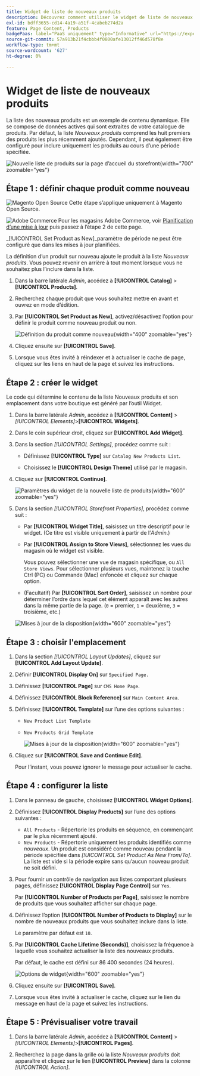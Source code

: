 ```yaml
---
title: Widget de liste de nouveaux produits
description: Découvrez comment utiliser le widget de liste de nouveaux produits pour afficher une liste des produits ajoutés les plus récemment.
exl-id: bdff3655-cd14-4a19-a51f-4cabeb274d2a
feature: Page Content, Products
badgePaas: label="PaaS uniquement" type="Informative" url="https://experienceleague.adobe.com/en/docs/commerce/user-guides/product-solutions" tooltip="S’applique uniquement aux projets Adobe Commerce on Cloud (infrastructure PaaS gérée par Adobe) et aux projets On-premise."
source-git-commit: 57a913b21f4cbbb4f0800afe13012ff46d578f8e
workflow-type: tm+mt
source-wordcount: '627'
ht-degree: 0%

---
```


# Widget de liste de nouveaux produits

La liste des nouveaux produits est un exemple de contenu dynamique. Elle se compose de données actives qui sont extraites de votre catalogue de produits. Par défaut, la liste _Nouveaux produits_ comprend les huit premiers des produits les plus récemment ajoutés. Cependant, il peut également être configuré pour inclure uniquement les produits au cours d’une période spécifiée.

![Nouvelle liste de produits sur la page d’accueil du storefront](./assets/storefront-home-page-new-products.png){width="700" zoomable="yes"}

## Étape 1 : définir chaque produit comme nouveau

![Magento Open Source ](../assets/open-source.svg) Cette étape s’applique uniquement à Magento Open Source.

![Adobe Commerce](../assets/adobe-logo.svg) Pour les magasins Adobe Commerce, voir [Planification d’une mise à jour](content-staging-scheduled-update.md) puis passez à l’étape 2 de cette page.

_[!UICONTROL Set Product as New]_paramètre de période ne peut être configuré que dans les mises à jour planifiées.

La définition d’un produit sur nouveau ajoute le produit à la liste _Nouveaux produits_. Vous pouvez revenir en arrière à tout moment lorsque vous ne souhaitez plus l’inclure dans la liste.

1. Dans la barre latérale _Admin_, accédez à **[!UICONTROL Catalog]** > **[!UICONTROL Products]**.

1. Recherchez chaque produit que vous souhaitez mettre en avant et ouvrez en mode d’édition.

1. Par **[!UICONTROL Set Product as New]**, activez/désactivez l’option pour définir le produit comme nouveau produit ou non.

   ![Définition du produit comme nouveau](./assets/product-set-as-new.png){width="400" zoomable="yes"}

1. Cliquez ensuite sur **[!UICONTROL Save]**.

1. Lorsque vous êtes invité à réindexer et à actualiser le cache de page, cliquez sur les liens en haut de la page et suivez les instructions.

## Étape 2 : créer le widget

Le code qui détermine le contenu de la liste Nouveaux produits et son emplacement dans votre boutique est généré par l’outil Widget.

1. Dans la barre latérale _Admin_, accédez à **[!UICONTROL Content]** > _[!UICONTROL Elements]_>**[!UICONTROL Widgets]**.

1. Dans le coin supérieur droit, cliquez sur **[!UICONTROL Add Widget]**.

1. Dans la section _[!UICONTROL Settings]_, procédez comme suit :

   - Définissez **[!UICONTROL Type]** sur `Catalog New Products List`.

   - Choisissez le **[!UICONTROL Design Theme]** utilisé par le magasin.

1. Cliquez sur **[!UICONTROL Continue]**.

   ![Paramètres du widget de la nouvelle liste de produits](./assets/widget-settings.png){width="600" zoomable="yes"}

1. Dans la section _[!UICONTROL Storefront Properties]_, procédez comme suit :

   - Par **[!UICONTROL Widget Title]**, saisissez un titre descriptif pour le widget. (Ce titre est visible uniquement à partir de l’_Admin_.)

   - Par **[!UICONTROL Assign to Store Views]**, sélectionnez les vues du magasin où le widget est visible.

     Vous pouvez sélectionner une vue de magasin spécifique, ou `All Store Views`. Pour sélectionner plusieurs vues, maintenez la touche Ctrl (PC) ou Commande (Mac) enfoncée et cliquez sur chaque option.

   - (Facultatif) Par **[!UICONTROL Sort Order]**, saisissez un nombre pour déterminer l’ordre dans lequel cet élément apparaît avec les autres dans la même partie de la page. (`0` = premier, `1` = deuxième, `3` = troisième, etc.)

   ![ Mises à jour de la disposition ](./assets/widget-layout-update-home-page.png){width="600" zoomable="yes"}

## Étape 3 : choisir l&#39;emplacement

1. Dans la section _[!UICONTROL Layout Updates]_, cliquez sur **[!UICONTROL Add Layout Update]**.

1. Définir **[!UICONTROL Display On]** sur `Specified Page.`

1. Définissez **[!UICONTROL Page]** sur `CMS Home Page`.

1. Définissez **[!UICONTROL Block Reference]** sur `Main Content Area`.

1. Définissez **[!UICONTROL Template]** sur l’une des options suivantes :

   - `New Product List Template`
   - `New Products Grid Template`

     ![ Mises à jour de la disposition ](./assets/widget-layout-update-new-products-list.png){width="600" zoomable="yes"}

1. Cliquez sur **[!UICONTROL Save and Continue Edit]**.

   Pour l’instant, vous pouvez ignorer le message pour actualiser le cache.

## Étape 4 : configurer la liste

1. Dans le panneau de gauche, choisissez **[!UICONTROL Widget Options]**.

1. Définissez **[!UICONTROL Display Products]** sur l’une des options suivantes :

   - `All Products` - Répertorie les produits en séquence, en commençant par le plus récemment ajouté.
   - `New Products` - Répertorie uniquement les produits identifiés comme _nouveaux_. Un produit est considéré comme nouveau pendant la période spécifiée dans _[!UICONTROL Set Product As New From/To]_. La liste est vide si la période expire sans qu’aucun nouveau produit ne soit défini.

1. Pour fournir un contrôle de navigation aux listes comportant plusieurs pages, définissez **[!UICONTROL Display Page Control]** sur `Yes`.

   Par **[!UICONTROL Number of Products per Page]**, saisissez le nombre de produits que vous souhaitez afficher sur chaque page.

1. Définissez l’option **[!UICONTROL Number of Products to Display]** sur le nombre de nouveaux produits que vous souhaitez inclure dans la liste.

   Le paramètre par défaut est `10`.

1. Par **[!UICONTROL Cache Lifetime (Seconds)]**, choisissez la fréquence à laquelle vous souhaitez actualiser la liste des nouveaux produits.

   Par défaut, le cache est défini sur 86 400 secondes (24 heures).

   ![Options de widget](./assets/widget-options-new-product-list.png){width="600" zoomable="yes"}

1. Cliquez ensuite sur **[!UICONTROL Save]**.

1. Lorsque vous êtes invité à actualiser le cache, cliquez sur le lien du message en haut de la page et suivez les instructions.

## Étape 5 : Prévisualiser votre travail

1. Dans la barre latérale _Admin_, accédez à **[!UICONTROL Content]** > _[!UICONTROL Elements]_>**[!UICONTROL Pages]**.

1. Recherchez la page dans la grille où la liste _Nouveaux produits_ doit apparaître et cliquez sur le lien **[!UICONTROL Preview]** dans la colonne _[!UICONTROL Action]_.
